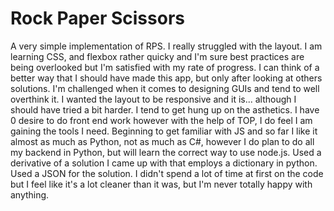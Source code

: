 # Rock Paper Scissors

A very simple implementation of RPS. I really struggled with the layout. I am learning CSS, and flexbox rather quicky and I'm sure best practices are being overlooked but I'm satisfied with my rate of progress. I can think of a better way that I should have made this app, but only after looking at others solutions. I'm challenged when it comes to designing GUIs and tend to well overthink it. I wanted the layout to be responsive and it is... although I should have tried a bit harder. I tend to get hung up on the asthetics. I have 0 desire to do front end work however with the help of TOP, I do feel I am gaining the tools I need. Beginning to get familiar with JS and so far I like it almost as much as Python, not as much as C#, however I do plan to do all my backend in Python, but will learn the correct way to use node.js.  Used a derivative of a solution I came up with that employs a dictionary in python. Used a JSON for the solution. I didn't spend a lot of time at first on the code but I feel like it's a lot cleaner than it was, but I'm never totally happy with anything.